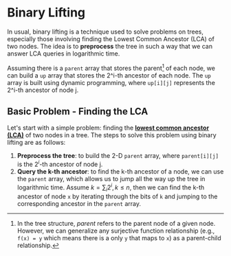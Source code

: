 # Binary Lifting

In usual, binary lifting is a technique used to solve problems on trees, especially those involving finding the Lowest Common Ancestor (LCA) of two nodes. The idea is to **preprocess** the tree in such a way that we can answer LCA queries in logarithmic time.

Assuming there is a `parent` array that stores the parent[^1] of each node, we can build a `up` array that stores the 2^i-th ancestor of each node. The `up` array is built using dynamic programming, where `up[i][j]` represents the 2^i-th ancestor of node j.

[^1]: In the tree structure, *parent* refers to the parent node of a given node. However, we can generalize any surjective function relationship (e.g., `f(x) = y` which means there is a only `y` that maps to `x`) as a parent-child relationship. 

## Basic Problem - Finding the LCA

Let's start with a simple problem: finding the [**lowest common ancestor (LCA)**](https://en.wikipedia.org/wiki/Lowest_common_ancestor) of two nodes in a tree. The steps to solve this problem using binary lifting are as follows:

1. **Preprocess the tree**: to build the 2-D `parent` array, where `parent[i][j]` is the $2^i$-th ancestor of node j.
2. **Query the k-th ancestor**: to find the k-th ancestor of a node, we can use the `parent` array, which allows us to jump all the way up the tree in logarithmic time. Assume $k = \sum_{i} {2^i}, k \leq n$, then we can find the k-th ancestor of node `x` by iterating through the bits of `k` and jumping to the corresponding ancestor in the `parent` array.  
